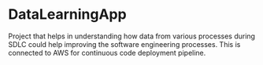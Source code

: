 # DataLearningApp

Project that helps in understanding how data from various processes during SDLC could help improving the software engineering processes.
This is connected to AWS for continuous code deployment pipeline.

